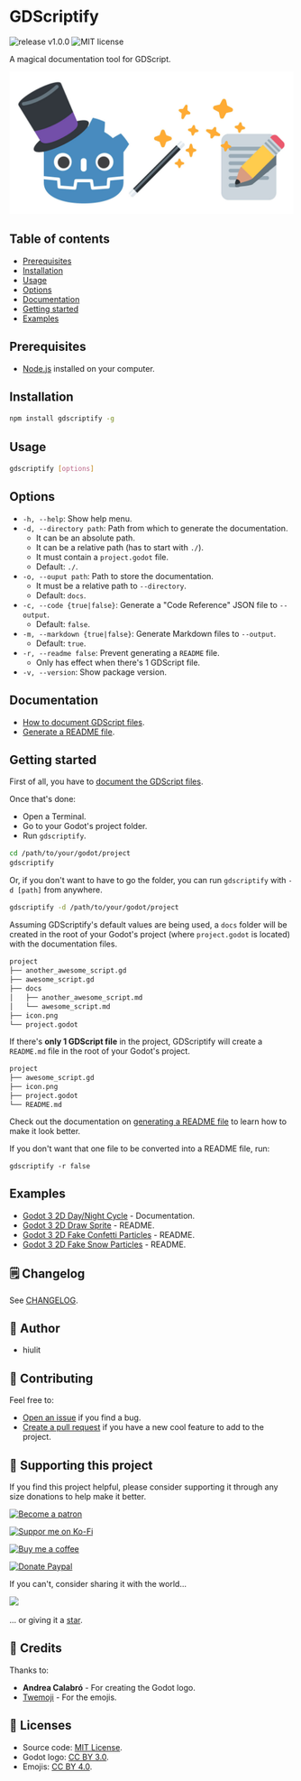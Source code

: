 # GDScriptify

![release v1.0.0](https://img.shields.io/badge/release-v1.0.0-478cbf?style=flat-square) ![MIT license](https://img.shields.io/badge/license-MIT-478cbf?style=flat-square)

A magical documentation tool for GDScript.

![GDScriptify banner](/gdscriptify-banner.jpg)

## Table of contents

- [Prerequisites](#prerequisites)
- [Installation](#installation)
- [Usage](#usage)
- [Options](#options)
- [Documentation](#documentation)
- [Getting started](#getting-started)
- [Examples](#examples)

## Prerequisites

- [Node.js](https://nodejs.org) installed on your computer.

## Installation

```bash
npm install gdscriptify -g
```

## Usage

```bash
gdscriptify [options]
```

## Options

- `-h, --help`: Show help menu.
- `-d, --directory path`: Path from which to generate the documentation.
  - It can be an absolute path.
  - It can be a relative path (has to start with `./`).
  - It must contain a `project.godot` file.
  - Default: `./`.
- `-o, --ouput path`: Path to store the documentation.
  - It must be a relative path to `--directory`.
  - Default: `docs`.
- `-c, --code {true|false}`: Generate a "Code Reference" JSON file to `--output`.
  - Default: `false`.
- `-m, --markdown {true|false}`: Generate Markdown files to `--output`.
  - Default: `true`.
- `-r, --readme false`: Prevent generating a `README` file.
  - Only has effect when there's 1 GDScript file.
- `-v, --version`: Show package version.

## Documentation

- [How to document GDScript files](/docs/how-to-document-gdscript-files.md).
- [Generate a README file](/docs/generate-a-readme-file.md).

## Getting started

First of all, you have to [document the GDScript files](/docs/how-to-document-gdscript-files.md).

Once that's done:

- Open a Terminal.
- Go to your Godot's project folder.
- Run `gdscriptify`.

```bash
cd /path/to/your/godot/project
gdscriptify
```

Or, if you don't want to have to go the folder, you can run `gdscriptify` with `-d [path]` from anywhere.

```bash
gdscriptify -d /path/to/your/godot/project
```

Assuming GDScriptify's default values are being used, a `docs` folder will be created in the root of your Godot's project (where `project.godot` is located) with the documentation files.

```
project
├── another_awesome_script.gd
├── awesome_script.gd
├── docs
│   ├── another_awesome_script.md
│   └── awesome_script.md
├── icon.png
└── project.godot
```

If there's **only 1 GDScript file** in the project, GDScriptify will create a `README.md` file in the root of your Godot's project.

```
project
├── awesome_script.gd
├── icon.png
├── project.godot
└── README.md
```

Check out the documentation on [generating a README file](/docs/generate-a-readme-file.md) to learn how to make it look better.

If you don't want that one file to be converted into a README file, run:

```
gdscriptify -r false
```

## Examples

- [Godot 3 2D Day/Night Cycle](https://github.com/hiulit/Godot-3-2D-Day-Night-Cycle/tree/master/docs) - Documentation.
- [Godot 3 2D Draw Sprite](https://github.com/hiulit/Godot-3-2D-Draw-Sprite) - README.
- [Godot 3 2D Fake Confetti Particles](https://github.com/hiulit/Godot-3-2D-Fake-Confetti-Particles) - README.
- [Godot 3 2D Fake Snow Particles](https://github.com/hiulit/Godot-3-2D-Fake-Snow-Particles) - README.

## 🗒️ Changelog

See [CHANGELOG](/CHANGELOG.md).

## 👤 Author

- hiulit

## 🤝 Contributing

Feel free to:

- [Open an issue](https://github.com/hiulit/GDScriptify/issues) if you find a bug.
- [Create a pull request](https://github.com/hiulit/GDScriptify/pulls) if you have a new cool feature to add to the project.

## 🙌 Supporting this project

If you find this project helpful, please consider supporting it through any size donations to help make it better.

[![Become a patron](https://img.shields.io/badge/Become_a_patron-ff424d?logo=Patreon&style=for-the-badge&logoColor=white)](https://www.patreon.com/hiulit)

[![Suppor me on Ko-Fi](https://img.shields.io/badge/Support_me_on_Ko--fi-F16061?logo=Ko-fi&style=for-the-badge&logoColor=white)](https://ko-fi.com/F2F7136ND)

[![Buy me a coffee](https://img.shields.io/badge/Buy_me_a_coffee-FFDD00?logo=buy-me-a-coffee&style=for-the-badge&logoColor=black)](https://www.buymeacoffee.com/hiulit)

[![Donate Paypal](https://img.shields.io/badge/PayPal-00457C?logo=PayPal&style=for-the-badge&label=Donate)](https://www.paypal.com/paypalme/hiulit)

If you can't, consider sharing it with the world...

[![](https://img.shields.io/badge/Share_on_Twitter-1DA1F2?style=for-the-badge&logo=twitter&logoColor=white)](https://twitter.com/intent/tweet?url=https%3A%2F%2Fgithub.com%2Fhiulit%2FGDScriptify&text=%22Godot+3+2D+Day%2FNight+Cycle%22%0D%0AA+2D+%E2%98%80%EF%B8%8F+Day+%2F+%F0%9F%8C%94+Night+cycle+using+CanvasModulate+and+a+moon+light+effect+using+Light2D+by+%40hiulit)

... or giving it a [star](https://github.com/hiulit/GDScriptify/stargazers).

## 👏 Credits

Thanks to:

- **Andrea Calabró** - For creating the Godot logo.
- [Twemoji](https://twemoji.twitter.com/) - For the emojis.

## 📝 Licenses

- Source code: [MIT License](/LICENSE).
- Godot logo: [CC BY 3.0](https://creativecommons.org/licenses/by/3.0/).
- Emojis: [CC BY 4.0](https://creativecommons.org/licenses/by/4.0/).
